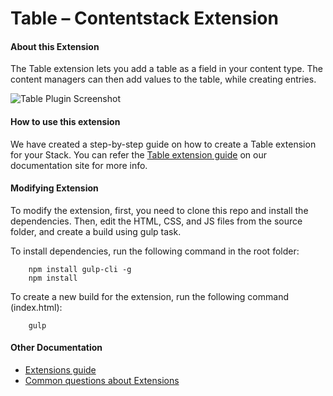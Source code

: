 # Table – Contentstack Extension

#### About this Extension

The Table extension lets you add a table as a field in your content type. The content managers can then add values to the table, while creating entries. 

![Table Plugin Screenshot](--URL--)

#### How to use this extension

We have created a step-by-step guide on how to create a Table extension for your Stack. You can refer the [Table extension guide](https://www.contentstack.com/docs/guide/extensions/custom-fields/table-extension-setup-guide) on our documentation site for more info.

#### Modifying Extension

To modify the extension, first, you need to clone this repo and install the dependencies. Then, edit the HTML, CSS, and JS files from the source folder, and create a build using gulp task.

To install dependencies, run the following command in the root folder:

```
    npm install gulp-cli -g
    npm install
```
To create a new build for the extension, run the following command (index.html):
```
    gulp
```

#### Other Documentation

- [Extensions guide](https://www.contentstack.com/docs/guide/extensions)
- [Common questions about Extensions](https://www.contentstack.com/docs/faqs#extensions)
